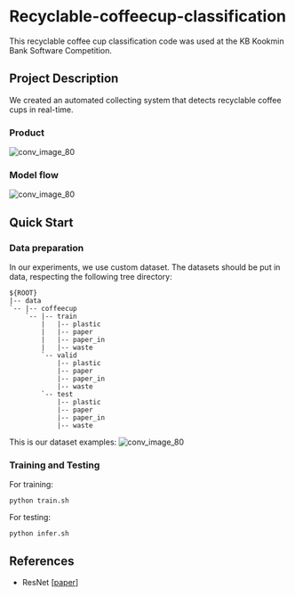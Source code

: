 # Recyclable-coffeecup-classification
This recyclable coffee cup classification code was used at the KB Kookmin Bank Software Competition. 
## Project Description
We created an automated collecting system that detects recyclable coffee cups in real-time.
### Product
![conv_image_80](https://user-images.githubusercontent.com/76892271/200024668-6f8792c0-398d-4854-a30a-3077bcb037ca.png)

### Model flow
![conv_image_80](https://user-images.githubusercontent.com/76892271/200021532-f5956ae0-0060-48be-a561-a8222cd02dee.png)


## Quick Start
### Data preparation
In our experiments, we use custom dataset. The datasets should be put in data, respecting the following tree directory:
```
${ROOT}
|-- data
`-- |-- coffeecup
    `-- |-- train
        |   |-- plastic
        |   |-- paper
        |   |-- paper_in
        |   |-- waste
        `-- valid
            |-- plastic
            |-- paper
            |-- paper_in
            |-- waste
        `-- test
            |-- plastic
            |-- paper
            |-- paper_in
            |-- waste
```
This is our dataset examples:
![conv_image_80](https://user-images.githubusercontent.com/76892271/200028376-0fc42439-e1c8-496e-a7ce-7f50916d6f7b.png)

### Training and Testing
For training:
```
python train.sh
```
For testing:
```
python infer.sh
```
## References
 * ResNet [[paper](https://www.cv-foundation.org/openaccess/content_cvpr_2016/papers/He_Deep_Residual_Learning_CVPR_2016_paper.pdf)]

